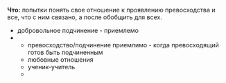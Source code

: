 **Что:** попытки понять свое отношение к проявлению превосходства и все, что с ним связано, а после обобщить для всех.



* добровольное подчинение - приемлемо
* * превосходство/подчинение приемлимо - когда превосходящий готов быть подчиненным
  * любовные отношения
  * ученик-учитель
  * 




